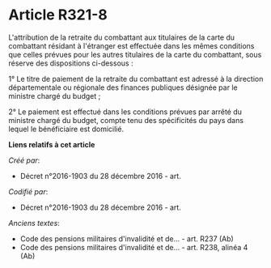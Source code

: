 # Article R321-8

L'attribution de la retraite du combattant aux titulaires de la carte du combattant résidant à l'étranger est effectuée dans
les mêmes conditions que celles prévues pour les autres titulaires de la carte du combattant, sous réserve des dispositions
ci-dessous :

1° Le titre de paiement de la retraite du combattant est adressé à la direction départementale ou régionale des finances
publiques désignée par le ministre chargé du budget ;

2° Le paiement est effectué dans les conditions prévues par arrêté du ministre chargé du budget, compte tenu des spécificités
du pays dans lequel le bénéficiaire est domicilié.

**Liens relatifs à cet article**

_Créé par_:

  - Décret n°2016-1903 du 28 décembre 2016 - art.

_Codifié par_:

  - Décret n°2016-1903 du 28 décembre 2016 - art.

_Anciens textes_:

  - Code des pensions militaires d'invalidité et de... - art. R237 (Ab)
  - Code des pensions militaires d'invalidité et de... - art. R238, alinéa 4 (Ab)
